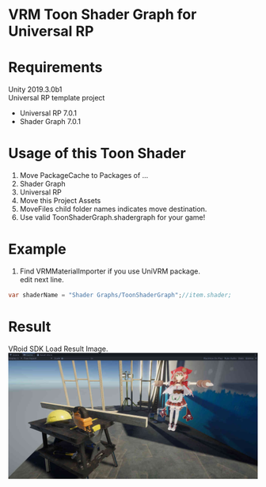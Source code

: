 # VRM Toon Shader Graph for Universal RP

# Requirements
Unity 2019.3.0b1  
Universal RP template project  
 - Universal RP 7.0.1
 - Shader Graph 7.0.1

# Usage of this Toon Shader  
1. Move PackageCache to Packages of ...  
  1. Shader Graph
  1. Universal RP
1. Move this Project Assets
  1. MoveFiles child folder names indicates move destination.
1. Use valid ToonShaderGraph.shadergraph for your game!

# Example
1. Find VRMMaterialImporter if you use UniVRM package.  
 edit next line.
 ```cs
 var shaderName = "Shader Graphs/ToonShaderGraph";//item.shader;
 ```

# Result
VRoid SDK Load Result Image.  
![warabeda](README/universalRP_Toon.jpg)
